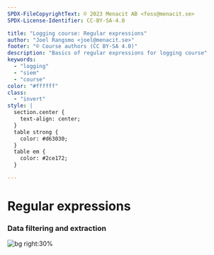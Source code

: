 ```yaml
---
SPDX-FileCopyrightText: © 2023 Menacit AB <foss@menacit.se>
SPDX-License-Identifier: CC-BY-SA-4.0

title: "Logging course: Regular expressions"
author: "Joel Rangsmo <joel@menacit.se>"
footer: "© Course authors (CC BY-SA 4.0)"
description: "Basics of regular expressions for logging course"
keywords:
  - "logging"
  - "siem"
  - "course"
color: "#ffffff"
class:
  - "invert"
style: |
  section.center {
    text-align: center;
  }
  table strong {
    color: #d63030;
  }
  table em {
    color: #2ce172;
  }

---
```

<!-- _footer: "%ATTRIBUTION_PREFIX% William Warby (CC BY 2.0)" -->
# Regular expressions
### Data filtering and extraction

![bg right:30%](images/14-crash_dummy.jpg)
